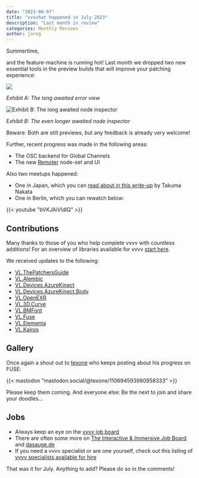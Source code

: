 ```yaml
---
date: "2023-08-07"
title: "vvvvhat happened in July 2023"
description: "Last month in review"
categories: Monthly Reviews
author: joreg
---
```


Summertime,

and the feature-machine is running hot! Last month we dropped two new essential tools in the preview builds that will improve your patching experience:

![](2023-08-07-21-27-40.png)

*Exhibit A: The long awaited error view* 

![Exhibit B: The long awaited node inspector](2023-08-07-21-19-08.png)

*Exhibit B: The even longer awaited node inspector* 

Beware: Both are still previews, but any feedback is already very welcome!

Further, recent progress was made in the following areas:
- The OSC backend for Global Channels
- The new [Remoter](https://beta.legacy.vvvv.org/contributions/misc/remotersa/index.html) node-set and UI

Also two meetups happened: 
- One in Japan, which you can [read about in this write-up](https://bassdrum.substack.com/p/vvvv-japan-meetup-kyoto-vol1) by Takuma Nakata
- One in Berlin, which you can rewatch below:

{{< youtube "bVKJAiVIdlQ" >}}

## Contributions
Many thanks to those of you who help complete vvvv with countless additions! For an overview of libraries available for vvvv [start here](https://thegraybook.vvvv.org/reference/libraries/overview.html).

We received updates to the following:
- [VL.ThePatchersGuide](https://www.nuget.org/packages/VL.ThePatchersGuide)
- [VL.Alembic ](https://www.nuget.org/packages/VL.Alembic)
- [VL.Devices.AzureKinect](https://www.nuget.org/packages/VL.Devices.AzureKinect)
- [VL.Devices.AzureKinect.Body](https://www.nuget.org/packages/VL.Devices.AzureKinect.Body)
- [VL.OpenEXR](https://www.nuget.org/packages/VL.OpenEXR)
- [VL.3D.Curve](https://www.nuget.org/packages/VL.3D.Curve)
- [VL.BMFont ](https://www.nuget.org/packages/VL.BMFont)
- [VL.Fuse](https://www.nuget.org/packages/VL.Fuse)
- [VL.Elementa](https://www.nuget.org/packages/VL.Elementa)
- [VL.Kairos](https://www.nuget.org/packages/VL.Kairos)

## Gallery

Once again a shout out to [texone](https://mastodon.social/@texone) who keeps posting about his progress on FUSE:

{{< mastodon "mastodon.social/@texone/110694593980958333" >}}

Please keep them coming. And everyone else: Be the next to join and share your doodles...

## Jobs
- Always keep an eye on the [vvvv job board](https://discourse.vvvv.org/c/jobs)
- There are often some more on [The Interactive & Immersive Job Board](https://jobs.interactiveimmersive.io/?s=vvvv&post_type=job_listing&orderby=date) and [dasauge.de](https://dasauge.de/sta/Vvvv/)
- If you need a vvvv specialist or are one yourself, check out this listing of [vvvv specialists available for hire](https://legacy.vvvv.org/documentation/vvvv-specialists-available-for-hire)

That was it for July. Anything to add? Please do so in the comments!